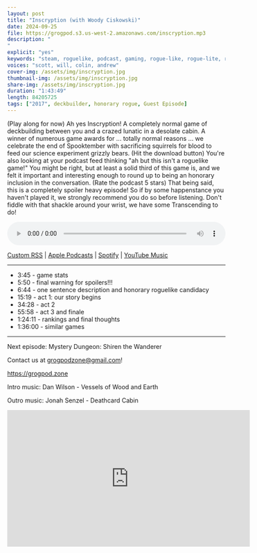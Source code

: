 ```yaml
---
layout: post
title: "Inscryption (with Woody Ciskowski)"
date: 2024-09-25
file: https://grogpod.s3.us-west-2.amazonaws.com/inscryption.mp3
description: "
"
explicit: "yes" 
keywords: "steam, roguelike, podcast, gaming, rogue-like, rogue-lite, roguelite"
voices: "scott, will, colin, andrew"
cover-img: /assets/img/inscryption.jpg
thumbnail-img: /assets/img/inscryption.jpg
share-img: /assets/img/inscryption.jpg
duration: "1:43:49"
length: 84205725 
tags: ["2017", deckbuilder, honorary rogue, Guest Episode]
---
```


(Play along for now) Ah yes Inscryption! A completely normal game of deckbuilding between you and a crazed lunatic in a desolate cabin. A winner of numerous game awards for ... totally normal reasons ... we celebrate the end of Spooktember with sacrificing squirrels for blood to feed our science experiment grizzly bears. (Hit the download button) You're also looking at your podcast feed thinking "ah but this isn't a roguelike game!" You might be right, but at least a solid third of this game is, and we felt it important and interesting enough to round up to being an honorary inclusion in the conversation. (Rate the podcast 5 stars) That being said, this is a completely spoiler heavy episode! So if by some happenstance you haven't played it, we strongly recommend you do so before listening. Don't fiddle with that shackle around your wrist, we have some Transcending to do!


<div class="container">
  <audio controls style="width: 100%;">
    <source src="https://grogpod.s3.us-west-2.amazonaws.com/inscryption.mp3" type="audio/mpeg">
  </audio>
</div>

[Custom RSS](https://grogpod.zone/feed.xml) | [Apple Podcasts](https://podcasts.apple.com/us/podcast/grogpod/id1650474911) | [Spotify](https://open.spotify.com/show/655SEhPUWIC77oO3hILe0b) | [YouTube Music](https://music.youtube.com/playlist?list=PL-ShOmyMvd4jYFChE6tgj0JYG8RKK4xe0) 

---
* 3:45 - game stats
* 5:50 - final warning for spoilers!!!
* 6:44 - one sentence description and honorary roguelike candidacy
* 15:19 - act 1: our story begins
* 34:28 - act 2
* 55:58 - act 3 and finale
* 1:24:11 - rankings and final thoughts
* 1:36:00 - similar games

---



Next episode: Mystery Dungeon: Shiren the Wanderer

Contact us at grogpodzone@gmail.com!

https://grogpod.zone

Intro music: Dan Wilson - Vessels of Wood and Earth 

Outro music: Jonah Senzel - Deathcard Cabin

<div class="embed-responsive embed-responsive-16by9">
<iframe width="560" height="315" src="https://www.youtube.com/embed/3HEi6XCr63M" title="YouTube video player" frameborder="0" allow="accelerometer; autoplay; clipboard-write; encrypted-media; gyroscope; picture-in-picture" allowfullscreen></iframe>
</div>
